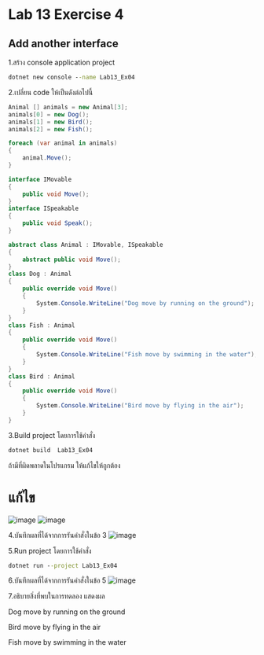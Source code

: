 # Lab 13 Exercise 4

## Add another interface

1.สร้าง console application project

```cmd
dotnet new console --name Lab13_Ex04
```

2.เปลี่ยน code ให้เป็นดังต่อไปนี้

```cs
Animal [] animals = new Animal[3];
animals[0] = new Dog();
animals[1] = new Bird();
animals[2] = new Fish();

foreach (var animal in animals)
{
    animal.Move();
}

interface IMovable
{
    public void Move();
}
interface ISpeakable
{
    public void Speak();
}

abstract class Animal : IMovable, ISpeakable
{
    abstract public void Move();
}
class Dog : Animal
{
    public override void Move()
    {
        System.Console.WriteLine("Dog move by running on the ground");
    }
}
class Fish : Animal
{
    public override void Move()
    {
        System.Console.WriteLine("Fish move by swimming in the water");
    }
}
class Bird : Animal
{
    public override void Move()
    {
        System.Console.WriteLine("Bird move by flying in the air");
    }
}

```

3.Build project โดยการใช้คำสั่ง

```cmd
dotnet build  Lab13_Ex04
```

ถ้ามีที่ผิดพลาดในโปรแกรม ให้แก้ไขให้ถูกต้อง
# แก้ไข
![image](https://github.com/ThanchiraCharakhon099/03376836-OOP-2566-Lab-13/assets/144195708/d9bb98ed-7d33-4079-901c-64b7b15a4d67)
![image](https://github.com/ThanchiraCharakhon099/03376836-OOP-2566-Lab-13/assets/144195708/1bda8019-a187-43d7-951b-e7bec322a69b)


4.บันทึกผลที่ได้จากการรันคำสั่งในข้อ 3
![image](https://github.com/ThanchiraCharakhon099/03376836-OOP-2566-Lab-13/assets/144195708/b73b839f-9239-44c9-b6aa-758ebc29d7fd)

5.Run project โดยการใช้คำสั่ง

```cmd
dotnet run --project Lab13_Ex04
```

6.บันทึกผลที่ได้จากการรันคำสั่งในข้อ 5
![image](https://github.com/ThanchiraCharakhon099/03376836-OOP-2566-Lab-13/assets/144195708/6d238f73-3257-4eec-833b-deb7add0d9d9)

7.อธิบายสิ่งที่พบในการทดลอง
แสดงผล

Dog move by running on the ground

Bird move by flying in the air

Fish move by swimming in the water
